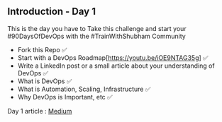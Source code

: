## Introduction - Day 1

This is the day you have to Take this challenge and start your #90DaysOfDevOps with the #TrainWithShubham Community

- Fork this Repo ✅
- Start with a DevOps Roadmap[https://youtu.be/iOE9NTAG35g] ✅
- Write a LinkedIn post or a small article about your understanding of DevOps ✅
- What is DevOps ✅
- What is Automation, Scaling, Infrastructure ✅
- Why DevOps is Important, etc ✅

Day 1 article : [Medium](https://medium.com/@rejani2906/day-1-of-90daysofdevops-b43b281427bf)
